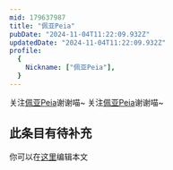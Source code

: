 ```yaml
---
mid: 179637987
title: "佩亚Peia"
pubDate: "2024-11-04T11:22:09.932Z"
updatedDate: "2024-11-04T11:22:09.932Z"
profile:
  {
    Nickname: ["佩亚Peia"],
  }
---
```


关注[佩亚Peia](https://space.bilibili.com/179637987)谢谢喵~ 关注[佩亚Peia](https://space.bilibili.com/179637987)谢谢喵~

## 此条目有待补充
你可以在[这里](https://github.com/Yuhanawa/VTuber.ICU-Content/edit/master/v/佩亚Peia/index.md)编辑本文
